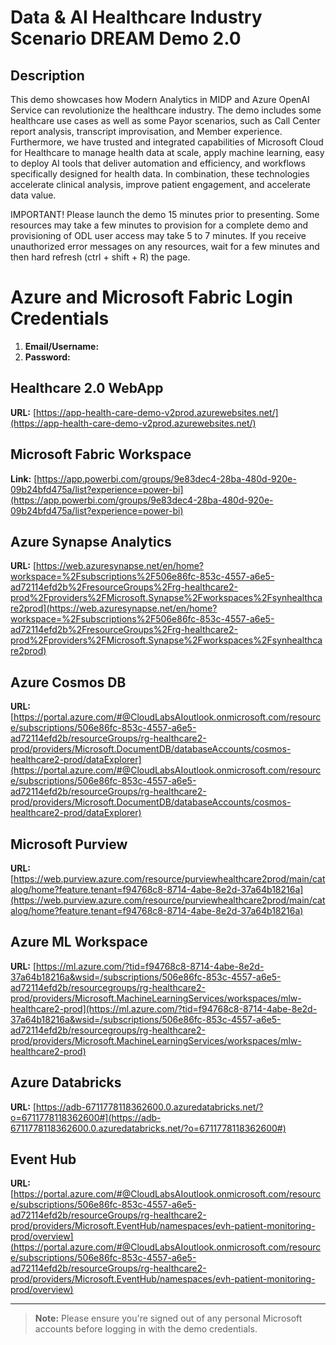 # Data & AI Healthcare Industry Scenario DREAM Demo 2.0

## Description

This demo showcases how Modern Analytics in MIDP and Azure OpenAI Service can revolutionize the healthcare industry. The demo includes some healthcare use cases as well as some Payor scenarios, such as Call Center report analysis, transcript improvisation, and Member experience. Furthermore, we have trusted and integrated capabilities of Microsoft Cloud for Healthcare to manage health data at scale, apply machine learning, easy to deploy AI tools that deliver automation and efficiency, and workflows specifically designed for health data. In combination, these technologies accelerate clinical analysis, improve patient engagement, and accelerate data value.

IMPORTANT! Please launch the demo 15 minutes prior to presenting. Some resources may take a few minutes to provision for a complete demo and provisioning of ODL user access may take 5 to 7 minutes. If you receive unauthorized error messages on any resources, wait for a few minutes and then hard refresh (ctrl + shift + R) the page.

# Azure and Microsoft Fabric Login Credentials

1. **Email/Username:** <inject key="AzureAdUserEmail"></inject>
2. **Password:** <inject key="AzureAdUserPassword"></inject>


## Healthcare 2.0 WebApp
**URL:** [https://app-health-care-demo-v2prod.azurewebsites.net/](https://app-health-care-demo-v2prod.azurewebsites.net/)

## Microsoft Fabric Workspace
**Link:** [https://app.powerbi.com/groups/9e83dec4-28ba-480d-920e-09b24bfd475a/list?experience=power-bi](https://app.powerbi.com/groups/9e83dec4-28ba-480d-920e-09b24bfd475a/list?experience=power-bi)

 
## Azure Synapse Analytics
**URL:** [https://web.azuresynapse.net/en/home?workspace=%2Fsubscriptions%2F506e86fc-853c-4557-a6e5-ad72114efd2b%2FresourceGroups%2Frg-healthcare2-prod%2Fproviders%2FMicrosoft.Synapse%2Fworkspaces%2Fsynhealthcare2prod](https://web.azuresynapse.net/en/home?workspace=%2Fsubscriptions%2F506e86fc-853c-4557-a6e5-ad72114efd2b%2FresourceGroups%2Frg-healthcare2-prod%2Fproviders%2FMicrosoft.Synapse%2Fworkspaces%2Fsynhealthcare2prod)

## Azure Cosmos DB
**URL:** [https://portal.azure.com/#@CloudLabsAIoutlook.onmicrosoft.com/resource/subscriptions/506e86fc-853c-4557-a6e5-ad72114efd2b/resourceGroups/rg-healthcare2-prod/providers/Microsoft.DocumentDB/databaseAccounts/cosmos-healthcare2-prod/dataExplorer](https://portal.azure.com/#@CloudLabsAIoutlook.onmicrosoft.com/resource/subscriptions/506e86fc-853c-4557-a6e5-ad72114efd2b/resourceGroups/rg-healthcare2-prod/providers/Microsoft.DocumentDB/databaseAccounts/cosmos-healthcare2-prod/dataExplorer)

## Microsoft Purview
**URL:** [https://web.purview.azure.com/resource/purviewhealthcare2prod/main/catalog/home?feature.tenant=f94768c8-8714-4abe-8e2d-37a64b18216a](https://web.purview.azure.com/resource/purviewhealthcare2prod/main/catalog/home?feature.tenant=f94768c8-8714-4abe-8e2d-37a64b18216a)

## Azure ML Workspace
**URL:** [https://ml.azure.com/?tid=f94768c8-8714-4abe-8e2d-37a64b18216a&wsid=/subscriptions/506e86fc-853c-4557-a6e5-ad72114efd2b/resourcegroups/rg-healthcare2-prod/providers/Microsoft.MachineLearningServices/workspaces/mlw-healthcare2-prod](https://ml.azure.com/?tid=f94768c8-8714-4abe-8e2d-37a64b18216a&wsid=/subscriptions/506e86fc-853c-4557-a6e5-ad72114efd2b/resourcegroups/rg-healthcare2-prod/providers/Microsoft.MachineLearningServices/workspaces/mlw-healthcare2-prod)

## Azure Databricks
**URL:** [https://adb-6711778118362600.0.azuredatabricks.net/?o=6711778118362600#](https://adb-6711778118362600.0.azuredatabricks.net/?o=6711778118362600#)

## Event Hub
**URL:** [https://portal.azure.com/#@CloudLabsAIoutlook.onmicrosoft.com/resource/subscriptions/506e86fc-853c-4557-a6e5-ad72114efd2b/resourceGroups/rg-healthcare2-prod/providers/Microsoft.EventHub/namespaces/evh-patient-monitoring-prod/overview](https://portal.azure.com/#@CloudLabsAIoutlook.onmicrosoft.com/resource/subscriptions/506e86fc-853c-4557-a6e5-ad72114efd2b/resourceGroups/rg-healthcare2-prod/providers/Microsoft.EventHub/namespaces/evh-patient-monitoring-prod/overview)

---

>**Note:** Please ensure you're signed out of any personal Microsoft accounts before logging in with the demo credentials.